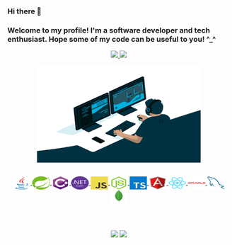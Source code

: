 ### Hi there 👋
### Welcome to my profile! I'm a software developer and tech enthusiast. Hope some of my code can be useful to you! ^_^

<p align="center">
    <a href="https://github.com/rensilver">
    <img height="180em" src="https://github-readme-stats.vercel.app/api?username=rensilver&show_icons=true&theme=dracula&include_all_commits=true&count_private=true"/>
    <img height="180em" src="https://github-readme-stats.vercel.app/api/top-langs/?username=rensilver&layout=compact&langs_count=16&theme=dracula"/>
  </p>
    
<p align="center">
    <img  height="220" width="370" align="center" alt="Renato" src="https://github.com/rensilver/image-repo-github/blob/main/coderren.gif">
</p>
  <p align="center"><br>
    <img align="center" alt="Renato-Java" height="30" width="40" src="https://raw.githubusercontent.com/devicons/devicon/master/icons/java/java-original.svg">
    <img align="center" alt="Renato-Spring" height="30" width="40" src="https://raw.githubusercontent.com/devicons/devicon/master/icons/spring/spring-original.svg">
    <img align="center" alt="Renato-C#" height="30" width="40" src="https://raw.githubusercontent.com/devicons/devicon/master/icons/csharp/csharp-original.svg">
    <img align="center" alt="Renato-DotNETCore" height="30" width="40" src="https://raw.githubusercontent.com/devicons/devicon/master/icons/dotnetcore/dotnetcore-original.svg">
    <img align="center" alt="Renato-JavaScript" height="30" width="40" src="https://raw.githubusercontent.com/devicons/devicon/master/icons/javascript/javascript-original.svg">
    <img align="center" alt="Renato-NodeJS" height="30" width="40" src="https://raw.githubusercontent.com/devicons/devicon/master/icons/nodejs/nodejs-original.svg">
    <img align="center" alt="Renato-TypeScript" height="30" width="40" src="https://raw.githubusercontent.com/devicons/devicon/master/icons/typescript/typescript-original.svg">
    <img align="center" alt="Renato-Angular" height="30" width="40" src="https://raw.githubusercontent.com/devicons/devicon/master/icons/angularjs/angularjs-original.svg">
    <img align="center" alt="Renato-React" height="30" width="40" src="https://raw.githubusercontent.com/devicons/devicon/master/icons/react/react-original.svg">
    <img align="center" alt="Renato-OracleDB" height="30" width="40" src="https://raw.githubusercontent.com/devicons/devicon/master/icons/oracle/oracle-original.svg">
    <img align="center" alt="Renato-MySQL" height="30" width="40" src="https://raw.githubusercontent.com/devicons/devicon/master/icons/mysql/mysql-plain.svg">
    <img align="center" alt="Renato-MySQL" height="30" width="40" src="https://raw.githubusercontent.com/devicons/devicon/master/icons/mongodb/mongodb-original.svg">
  </p>
  <br> 
  <p align="center"><br>
   <a href = "mailto: ren.oliv87@gmail.com"><img src="https://img.shields.io/badge/-Gmail-%23333?style=for-the-badge&logo=gmail&logoColor=white" target="_blank"></a>
    <a href="https://www.linkedin.com/in/renato-silveira" target="_blank"><img src="https://img.shields.io/badge/-LinkedIn-%230077B5?style=for-the-badge&logo=linkedin&logoColor=white" target="_blank"></a> 
 </p>    

<!--
**rensilver/rensilver** is a ✨ _special_ ✨ repository because its `README.md` (this file) appears on your GitHub profile.

Here are some ideas to get you started:

- 🔭 I’m currently working on ...
- 🌱 I’m currently learning ...
- 👯 I’m looking to collaborate on ...
- 🤔 I’m looking for help with ...
- 💬 Ask me about ...
- 📫 How to reach me: ...
- 😄 Pronouns: ...
- ⚡ Fun fact: ...
-->
